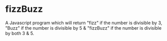 # fizzBuzz
A Javascript program which will return "fizz" if the number is divisible by 3, "Buzz" if the number is divisible by 5 &amp; "fizzBuzz" if the number is divisible by both 3 &amp; 5.
